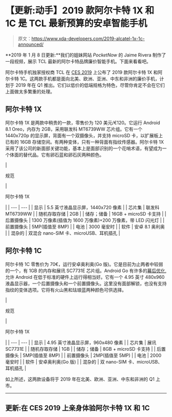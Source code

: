 # 【更新:动手】2019 款阿尔卡特 1X 和 1C 是 TCL 最新预算的安卓智能手机

> 原文：<https://www.xda-developers.com/2019-alcatel-1x-1c-announced/>

**2019 年 1 月 8 日更新:**我们的姐妹网站 *PocketNow* 的 Jaime Rivera 制作了一段视频，展示 TCL 最新的阿尔卡特品牌廉价智能手机。下面来看看吧。

阿尔卡特手机独家授权商 TCL 在 [CES 2019](https://www.xda-developers.com/tag/ces-2019/) 上公布了 2019 款阿尔卡特 1X 和阿尔卡特 1C。这两款手机都是面向北美、欧洲、亚洲、中东和非洲的廉价手机，计划于 2019 年在 Q1 推出。它们以低价的低端规格为特色，尽管你肯定不会在它们上面做太多繁重的处理。

## 阿尔卡特 1X

阿尔卡特 1X 是两款中稍贵的一款，零售价为 120 美元/€120。它运行 Android 8.1 Oreo，内存为 2GB，采用联发科 MT6739WW 芯片组。它有一个 1440x720p 的显示屏，背面有一个双摄像头，并支持 microSD 卡，以扩展板上已有的 16GB 存储空间。有两种变体，只有一种背面有指纹传感器。阿尔卡特 1X 采用了该公司的新面部关键功能，基本上是面部识别的一个花哨术语，有望成为一个体面的替代品。它有卵石蓝和卵石灰两种颜色。

| 

规范

 | 

阿尔卡特 1X

 |
| --- | --- |
| 显示 | 5.5 英寸液晶显示屏，1440x720 像素 |
| 芯片集 | 联发科 MT6739WW |
| 随机存取存储 | 2GB |
| 储存；储备 | 16GB + microSD 卡支持 |
| 后置摄像头 | 1300 万像素(插值为 1600 万像素)+200 万像素，带 LED 闪光灯 |
| 前置摄像头 | 5MP(插值至 8MP) |
| 电池 | 3000 毫安时 |
| 软件 | 安卓 8.1 奥利奥 |
| 混杂的 | 双混合 nano-SIM 卡、microUSB、耳机插孔 |

## 阿尔卡特 1C

阿尔卡特 1C 零售价为 70€，运行安卓奥利奥(Go 版)。它是目前为止两者中较弱的一个，有 1GB 的内存和展讯 SC7731E 芯片组。Android Go 有许多的[幕后优化](https://www.xda-developers.com/android-go-apps-comparison/),允许 Android 在低于标准的硬件上运行得相当好。它有一个 4.95 英寸 480x960 液晶显示器，一个后置摄像头和一个前置摄像头。这里没有面部解锁，也没有支持指纹的变体选项。它将有火山黑和珐琅蓝两种颜色可供选择。

| 

规范

 | 

阿尔卡特 1X

 |
| --- | --- |
| 显示 | 4.95 英寸液晶显示屏，960x480 像素 |
| 芯片集 | 展讯 SC7731E |
| 随机存取存储 | 1GB |
| 储存；储备 | 8GB + microSD 卡支持 |
| 后置摄像头 | 5MP(插值至 8MP) |
| 前置摄像头 | 2MP(插值至 5MP) |
| 电池 | 2000 毫安时 |
| 软件 | 安卓奥利奥(Go 版) |
| 混杂的 | 双 nano-SIM 卡、microUSB、耳机插孔 |

如上所述，这两款设备将于 2019 年在北美、欧洲、亚洲、中东和非洲的 Q1 上市。

* * *

## 更新:在 CES 2019 上亲身体验阿尔卡特 1X 和 1C